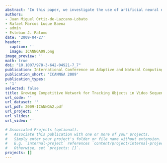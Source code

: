 ```yaml
---
abstract: 'In this paper, we investigate the use of artificial neural networks in order to solve the Shortest Common Superstring Problem. Concretely, the neural network used in this work is based on a multivalued model, MREM, very suitable for solving combinatorial optimization problems. We describe the foundations of this neural model, and how it can be implemented in the context of this problem, by taking advantage of a better representation than in other models, which, in turn, contributes to ease the computational dynamics of the model. Experimental results prove that our model outperforms other heuristic approaches known from the specialized literature.'
authors:
- Juan Miguel Ortiz-de-Lazcano-Lobato
- Rafael Marcos Luque Baena
- admin
- Esteban J. Palomo
date: '2009-04-27'
header:
  caption: ''
  image: ICANNGA09.png
image_preview: ''
math: true
doi: "10.1007/978-3-642-04921-7_7"
publication: International Conference on Adaptive and Natural Computing Algorithms 2009, pp 109 -- 118
publication_short: 'ICANNGA 2009'
publication_types:
- '1'
selected: false
title: Growing Competitive Network for Tracking Objects in Video Sequences
url_code: ''
url_dataset: ''
url_pdf: 2009-ICANNGA2.pdf
url_project: ''
url_slides: 
url_video: ''

# Associated Projects (optional).
#   Associate this publication with one or more of your projects.
#   Simply enter your project's folder or file name without extension.
#   E.g. `internal-project` references `content/project/internal-project/index.md`.
#   Otherwise, set `projects: []`.
projects: []
---
```


